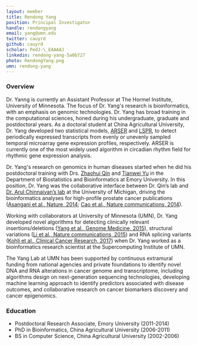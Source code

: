 ```yaml
---
layout: member
title: Rendong Yang
position: Principal Investigator
handle: rendongyang
email: yang@umn.edu
twitter: cauyrd
github: cauyrd
scholar: PedJ-\_EAAAAJ
linkedin: rendong-yang-5a0b727
photo: RendongYang.png
umn: rendong-yang
---
```


### Overview
Dr. Yanng is currently an Assistant Professor at The Hormel Institute, University of Minnesota. The focus of Dr. Yang's research is bioinformatics, with an emphasis on genomic technologies. Dr. Yang has broad training in the computational sciences, honed during his undergraduate, graduate and postdoctoral years. As a doctoral student at China Agricultural University, Dr. Yang developed two statistical models, [ARSER](https://doi.org/10.1093/bioinformatics/btq189) and [LSPR](https://doi.org/10.1093/bioinformatics/btr041), to detect periodically expressed transcripts from evenly or unevenly sampled temporal microarray gene expression profiles, respectively. ARSER is currently one of the most widely used algorithm in circadian rhythm field for rhythmic gene expression analysis. 

Dr. Yang's research on genomics in human diseases started when he did his postdoctoral training with Drs. [Zhaohui Qin](http://steveqinlab.org/) and [Tianwei Yu](https://mypage.cuhk.edu.cn/academics/yutianwei/) in the Department of Biostatistics and Bioinformatics at Emory University. In this position, Dr. Yang was the collaborative interface between Dr. Qin’s lab and [Dr. Arul Chinnaiyan’s lab](https://www.pathology.med.umich.edu/mctp) at the University of Michigan, driving the bioinformatics analyses for high-profile prostate cancer publications ([Asangani et al., Nature, 2014](https://doi.org/10.1038/nature13229); [Cao et al., Nature communications, 2014](https://doi.org/10.1038/ncomms4127)). 

Working with collaborators at University of Minnesota (UMN), Dr. Yang developed novel algorithms for detecting clinically relevant insertions/deletions ([Yang et al., Genome Medicine, 2015](https://doi.org/10.1186/s13073-015-0251-2)), structural variations ([Li et al., Nature communications, 2015](https://doi.org/10.1038/ncomms13668)) and RNA splicing variants ([Kohli et al., Clinical Cancer Research, 2017](https://doi.org/10.1158/1078-0432.CCR-17-0017)) when Dr. Yang worked as a bioinformatics research scientist at the Supercomputing Institute of UMN. 

The Yang Lab at UMN has been supported by continuous extramural funding from national agencies and private foundations to identify novel DNA and RNA alterations in cancer genome and transcriptome, including algorithms design on next-generation sequencing technologies, developing machine learning approach to identify predictors associated with disease outcomes, and collaborative research on cancer biomarkers discovery and cancer epigenomics.

### Education
- Postdoctoral Research Associate, Emory University (2011-2014)
- PhD in Bioinformatics, China Agricultural University (2006-2011)
- BS in Computer Science, China Agricultural University (2002-2006)
